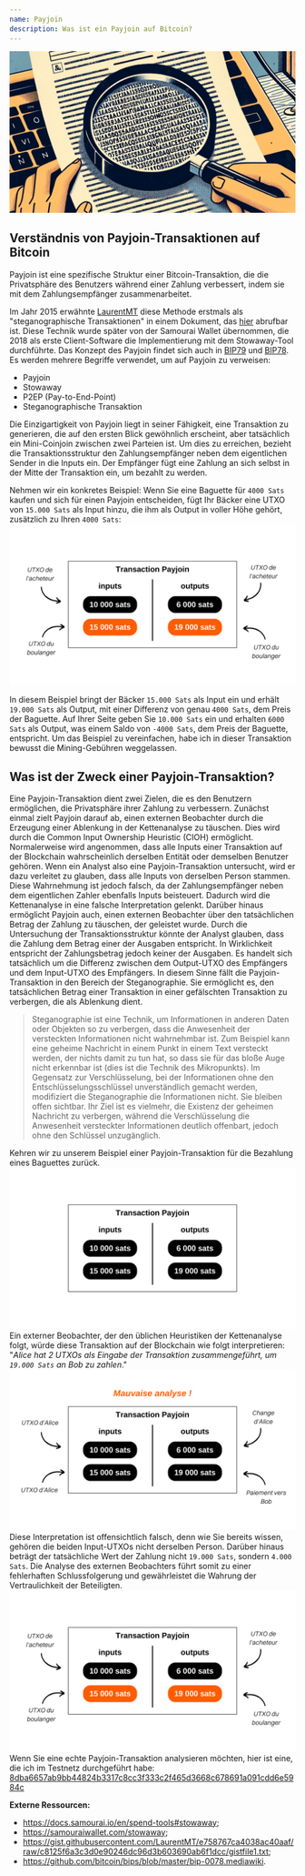 ```yaml
---
name: Payjoin
description: Was ist ein Payjoin auf Bitcoin?
---
```

![Payjoin-Vorschaubild - Steganographie](assets/cover.jpeg)

## Verständnis von Payjoin-Transaktionen auf Bitcoin

Payjoin ist eine spezifische Struktur einer Bitcoin-Transaktion, die die Privatsphäre des Benutzers während einer Zahlung verbessert, indem sie mit dem Zahlungsempfänger zusammenarbeitet.

Im Jahr 2015 erwähnte [LaurentMT](https://twitter.com/LaurentMT) diese Methode erstmals als "steganographische Transaktionen" in einem Dokument, das [hier](https://gist.githubusercontent.com/LaurentMT/e758767ca4038ac40aaf/raw/c8125f6a3c3d0e90246dc96d3b603690ab6f1dcc/gistfile1.txt) abrufbar ist. Diese Technik wurde später von der Samourai Wallet übernommen, die 2018 als erste Client-Software die Implementierung mit dem Stowaway-Tool durchführte. Das Konzept des Payjoin findet sich auch in [BIP79](https://github.com/bitcoin/bips/blob/master/bip-0079.mediawiki) und [BIP78](https://github.com/bitcoin/bips/blob/master/bip-0078.mediawiki). Es werden mehrere Begriffe verwendet, um auf Payjoin zu verweisen:
- Payjoin
- Stowaway
- P2EP (Pay-to-End-Point)
- Steganographische Transaktion

Die Einzigartigkeit von Payjoin liegt in seiner Fähigkeit, eine Transaktion zu generieren, die auf den ersten Blick gewöhnlich erscheint, aber tatsächlich ein Mini-Coinjoin zwischen zwei Parteien ist. Um dies zu erreichen, bezieht die Transaktionsstruktur den Zahlungsempfänger neben dem eigentlichen Sender in die Inputs ein. Der Empfänger fügt eine Zahlung an sich selbst in der Mitte der Transaktion ein, um bezahlt zu werden.

Nehmen wir ein konkretes Beispiel: Wenn Sie eine Baguette für `4000 Sats` kaufen und sich für einen Payjoin entscheiden, fügt Ihr Bäcker eine UTXO von `15.000 Sats` als Input hinzu, die ihm als Output in voller Höhe gehört, zusätzlich zu Ihren `4000 Sats`:
![Diagramm einer Payjoin-Transaktion](assets/fr/1.png)

In diesem Beispiel bringt der Bäcker `15.000 Sats` als Input ein und erhält `19.000 Sats` als Output, mit einer Differenz von genau `4000 Sats`, dem Preis der Baguette. Auf Ihrer Seite geben Sie `10.000 Sats` ein und erhalten `6000 Sats` als Output, was einem Saldo von `-4000 Sats`, dem Preis der Baguette, entspricht. Um das Beispiel zu vereinfachen, habe ich in dieser Transaktion bewusst die Mining-Gebühren weggelassen.

## Was ist der Zweck einer Payjoin-Transaktion?

Eine Payjoin-Transaktion dient zwei Zielen, die es den Benutzern ermöglichen, die Privatsphäre ihrer Zahlung zu verbessern.
Zunächst einmal zielt Payjoin darauf ab, einen externen Beobachter durch die Erzeugung einer Ablenkung in der Kettenanalyse zu täuschen. Dies wird durch die Common Input Ownership Heuristic (CIOH) ermöglicht. Normalerweise wird angenommen, dass alle Inputs einer Transaktion auf der Blockchain wahrscheinlich derselben Entität oder demselben Benutzer gehören. Wenn ein Analyst also eine Payjoin-Transaktion untersucht, wird er dazu verleitet zu glauben, dass alle Inputs von derselben Person stammen. Diese Wahrnehmung ist jedoch falsch, da der Zahlungsempfänger neben dem eigentlichen Zahler ebenfalls Inputs beisteuert. Dadurch wird die Kettenanalyse in eine falsche Interpretation gelenkt.
Darüber hinaus ermöglicht Payjoin auch, einen externen Beobachter über den tatsächlichen Betrag der Zahlung zu täuschen, der geleistet wurde. Durch die Untersuchung der Transaktionsstruktur könnte der Analyst glauben, dass die Zahlung dem Betrag einer der Ausgaben entspricht. In Wirklichkeit entspricht der Zahlungsbetrag jedoch keiner der Ausgaben. Es handelt sich tatsächlich um die Differenz zwischen dem Output-UTXO des Empfängers und dem Input-UTXO des Empfängers. In diesem Sinne fällt die Payjoin-Transaktion in den Bereich der Steganographie. Sie ermöglicht es, den tatsächlichen Betrag einer Transaktion in einer gefälschten Transaktion zu verbergen, die als Ablenkung dient.

> Steganographie ist eine Technik, um Informationen in anderen Daten oder Objekten so zu verbergen, dass die Anwesenheit der versteckten Informationen nicht wahrnehmbar ist. Zum Beispiel kann eine geheime Nachricht in einem Punkt in einem Text versteckt werden, der nichts damit zu tun hat, so dass sie für das bloße Auge nicht erkennbar ist (dies ist die Technik des Mikropunkts). Im Gegensatz zur Verschlüsselung, bei der Informationen ohne den Entschlüsselungsschlüssel unverständlich gemacht werden, modifiziert die Steganographie die Informationen nicht. Sie bleiben offen sichtbar. Ihr Ziel ist es vielmehr, die Existenz der geheimen Nachricht zu verbergen, während die Verschlüsselung die Anwesenheit versteckter Informationen deutlich offenbart, jedoch ohne den Schlüssel unzugänglich.

Kehren wir zu unserem Beispiel einer Payjoin-Transaktion für die Bezahlung eines Baguettes zurück.
![Payjoin-Transaktionsschema von außen](assets/fr/2.png)
Ein externer Beobachter, der den üblichen Heuristiken der Kettenanalyse folgt, würde diese Transaktion auf der Blockchain wie folgt interpretieren: "*Alice hat 2 UTXOs als Eingabe der Transaktion zusammengeführt, um `19.000 Sats` an Bob zu zahlen*."
![Falsche Interpretation der Payjoin-Transaktion von außen](assets/fr/3.png)
Diese Interpretation ist offensichtlich falsch, denn wie Sie bereits wissen, gehören die beiden Input-UTXOs nicht derselben Person. Darüber hinaus beträgt der tatsächliche Wert der Zahlung nicht `19.000 Sats`, sondern `4.000 Sats`. Die Analyse des externen Beobachters führt somit zu einer fehlerhaften Schlussfolgerung und gewährleistet die Wahrung der Vertraulichkeit der Beteiligten.![Payjoin-Transaktionsdiagramm](assets/fr/1.png)
Wenn Sie eine echte Payjoin-Transaktion analysieren möchten, hier ist eine, die ich im Testnetz durchgeführt habe: [8dba6657ab9bb44824b3317c8cc3f333c2f465d3668c678691a091cdd6e5984c](https://mempool.space/fr/testnet/tx/8dba6657ab9bb44824b3317c8cc3f333c2f465d3668c678691a091cdd6e5984c)

**Externe Ressourcen:**
- https://docs.samourai.io/en/spend-tools#stowaway;
- https://samouraiwallet.com/stowaway;
- https://gist.githubusercontent.com/LaurentMT/e758767ca4038ac40aaf/raw/c8125f6a3c3d0e90246dc96d3b603690ab6f1dcc/gistfile1.txt;
- https://github.com/bitcoin/bips/blob/master/bip-0078.mediawiki.
